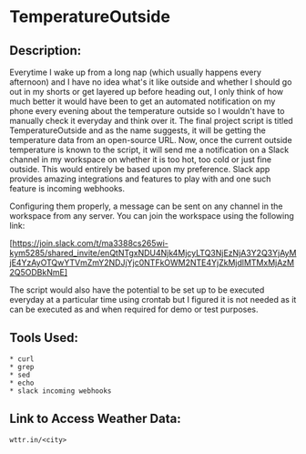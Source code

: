 # TemperatureOutside

## Description:

Everytime I wake up from a long nap (which usually happens every afternoon) and I have no idea what's it like outside and whether I should go out in my shorts or get layered up before heading out, I only think of how much better it would have been to get an automated notification on my phone every evening about the temperature outside so I wouldn't have to manually check it everyday and think over it. The final project script is titled TemperatureOutside and as the name suggests, it will be getting the temperature data from an open-source URL. Now, once the current outside temperature is known to the script, it will send me a notification on a Slack channel in my workspace on whether it is too hot, too cold or just fine outside. This would entirely be based upon my preference. Slack app provides amazing integrations and features to play with and one such feature is incoming webhooks. 

Configuring them properly, a message can be sent on any channel in the workspace from any server. You can join the workspace using the following link:

[https://join.slack.com/t/ma3388cs265wi-kym5285/shared_invite/enQtNTgxNDU4Njk4MjcyLTQ3NjEzNjA3Y2Q3YjAyMjE4YzAyOTQwYTVmZmY2NDJjYjc0NTFkOWM2NTE4YjZkMjdlMTMxMjAzM2Q5ODBkNmE] 

The script would also have the potential to be set up to be executed everyday at a particular time using crontab but I figured it is not needed as it can be executed as and when required for demo or test purposes.

## Tools Used:

    * curl
    * grep
    * sed
    * echo
    * slack incoming webhooks
    
## Link to Access Weather Data:

    wttr.in/<city>
